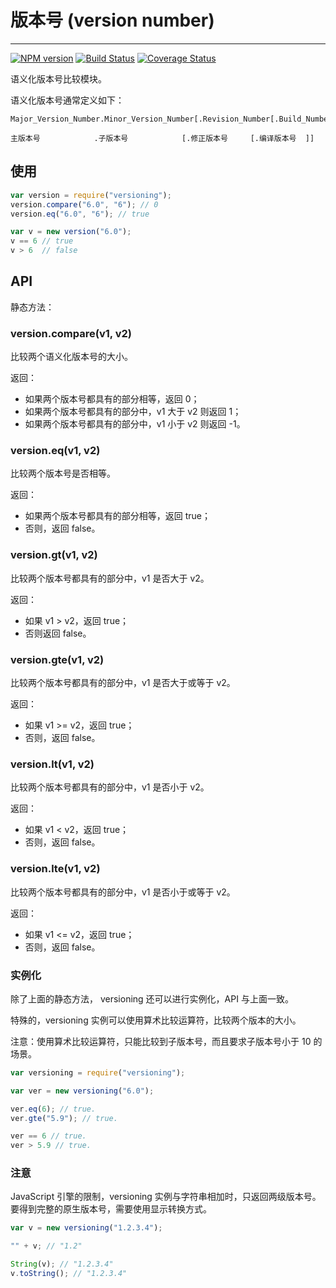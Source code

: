 # 版本号 (version number)

----

[![NPM version][npm-badge]][npm-url]
[![Build Status][travis-badge]][travis-url]
[![Coverage Status][coveralls-badge]][coveralls-url]

[npm-badge]: https://img.shields.io/npm/v/versioning.svg?style=flat
[npm-url]: https://www.npmjs.com/package/versioning
[travis-badge]: https://travis-ci.org/hotoo/versioning.svg?branch=master
[travis-url]: https://travis-ci.org/hotoo/versioning
[coveralls-badge]: https://coveralls.io/repos/hotoo/versioning/badge.svg?branch=master
[coveralls-url]: https://coveralls.io/r/hotoo/versioning


语义化版本号比较模块。

语义化版本号通常定义如下：

```
Major_Version_Number.Minor_Version_Number[.Revision_Number[.Build_Number]]

主版本号            .子版本号            [.修正版本号     [.编译版本号  ]]
```

## 使用

```javascript
var version = require("versioning");
version.compare("6.0", "6"); // 0
version.eq("6.0", "6"); // true

var v = new version("6.0");
v == 6 // true
v > 6  // false
```

## API

静态方法：

### version.compare(v1, v2)

比较两个语义化版本号的大小。

返回：

* 如果两个版本号都具有的部分相等，返回 0；
* 如果两个版本号都具有的部分中，v1 大于 v2 则返回 1；
* 如果两个版本号都具有的部分中，v1 小于 v2 则返回 -1。


### version.eq(v1, v2)

比较两个版本号是否相等。

返回：

* 如果两个版本号都具有的部分相等，返回 true；
* 否则，返回 false。

### version.gt(v1, v2)

比较两个版本号都具有的部分中，v1 是否大于 v2。

返回：

* 如果 v1 > v2，返回 true；
* 否则返回 false。

### version.gte(v1, v2)

比较两个版本号都具有的部分中，v1 是否大于或等于 v2。

返回：

* 如果 v1 >= v2，返回 true；
* 否则，返回 false。

### version.lt(v1, v2)

比较两个版本号都具有的部分中，v1 是否小于 v2。

返回：

* 如果 v1 < v2，返回 true；
* 否则，返回 false。

### version.lte(v1, v2)

比较两个版本号都具有的部分中，v1 是否小于或等于 v2。

返回：

* 如果 v1 <= v2，返回 true；
* 否则，返回 false。

### 实例化

除了上面的静态方法， versioning 还可以进行实例化，API 与上面一致。

特殊的，versioning 实例可以使用算术比较运算符，比较两个版本的大小。

注意：使用算术比较运算符，只能比较到子版本号，而且要求子版本号小于 10 的场景。

```javascript
var versioning = require("versioning");

var ver = new versioning("6.0");

ver.eq(6); // true.
ver.gte("5.9"); // true.

ver == 6 // true.
ver > 5.9 // true.
```

### 注意

JavaScript 引擎的限制，versioning 实例与字符串相加时，只返回两级版本号。
要得到完整的原生版本号，需要使用显示转换方式。

```javascript
var v = new versioning("1.2.3.4");

"" + v; // "1.2"

String(v); // "1.2.3.4"
v.toString(); // "1.2.3.4"
```
